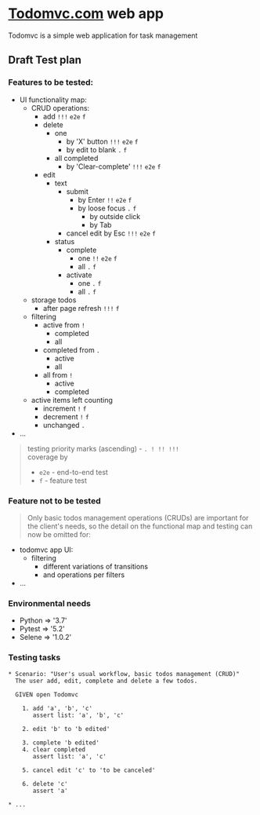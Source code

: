 [Todomvc.com](https://todomvc4tasj.herokuapp.com) web app
=========================================================
Todomvc is a simple web application for task management

Draft Test plan
---------------
### Features to be tested:
  * UI functionality map:
    - CRUD operations:
      - add                                  `!!!` `e2e` `f`
      - delete
        - one
          - by 'X' button                    `!!!` `e2e` `f`
          - by edit to blank                 `.`         `f`
        - all completed
          - by 'Clear-complete'              `!!!` `e2e` `f`
      - edit
        - text
          - submit
            - by Enter                       `!!`  `e2e` `f`
            - by loose focus                 `.`         `f`
              - by outside click
              - by Tab
          - cancel edit by Esc               `!!!` `e2e` `f`
        - status
          - complete
            - one                            `!!`  `e2e` `f`
            - all                            `.`         `f`
          - activate
            - one                            `.`         `f`
            - all                            `.`         `f`
    - storage todos
      - after page refresh                   `!!!`       `f`
    - filtering
      - active from                          `!` 
        - completed
        - all
      - completed from                       `.`
        - active
        - all
      - all from                             `!`
        - active
        - completed
    - active items left counting
      - increment                            `!`         `f`
      - decrement                            `!`         `f`
      - unchanged                            `.`
  * ...
  > testing priority marks (ascending) - `. ! !! !!!`  
  > coverage by
  >  - `e2e` - end-to-end test 
  >  - `f` - feature test

### Feature not to be tested
  > Only basic todos management operations (CRUDs) are important
  > for the client's needs, so the detail on the functional map
  > and testing can now be omitted for:
  * todomvc app UI:
    - filtering
      - different variations of transitions
      - and operations per filters
  * ...

### Environmental needs
  * Python => '3.7'
  * Pytest => '5.2'
  * Selene => '1.0.2'

### Testing tasks
    * Scenario: "User's usual workflow, basic todos management (CRUD)"
      The user add, edit, complete and delete a few todos.

      GIVEN open Todomvc

        1. add 'a', 'b', 'c'
           assert list: 'a', 'b', 'c'

        2. edit 'b' to 'b edited'

        3. complete 'b edited'
        4. clear completed
           assert list: 'a', 'c'

        5. cancel edit 'c' to 'to be canceled'

        6. delete 'c'
           assert 'a'

    * ...
